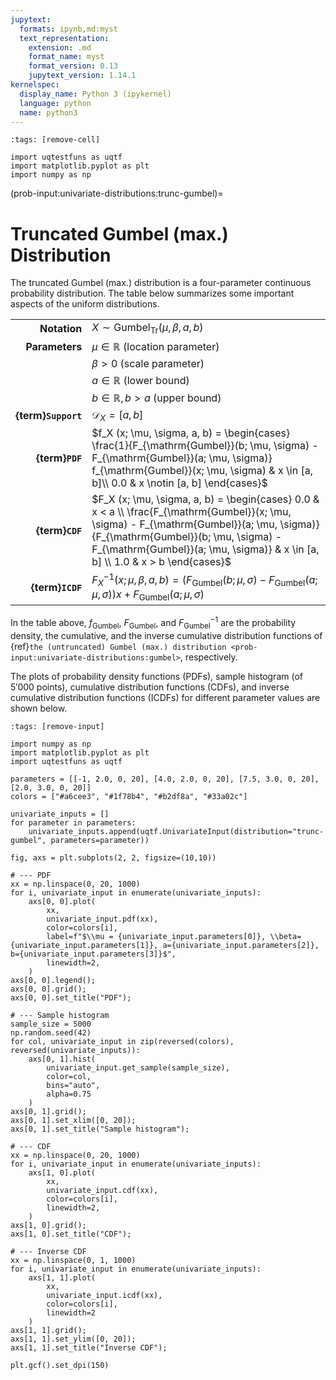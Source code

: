 ```yaml
---
jupytext:
  formats: ipynb,md:myst
  text_representation:
    extension: .md
    format_name: myst
    format_version: 0.13
    jupytext_version: 1.14.1
kernelspec:
  display_name: Python 3 (ipykernel)
  language: python
  name: python3
---
```


```{code-cell} ipython3
:tags: [remove-cell]

import uqtestfuns as uqtf
import matplotlib.pyplot as plt
import numpy as np
```

(prob-input:univariate-distributions:trunc-gumbel)=
# Truncated Gumbel (max.) Distribution

The truncated Gumbel (max.) distribution is a four-parameter continuous
probability distribution.
The table below summarizes some important aspects of the uniform distributions.

|                      |                                                                                                                                                                                                                                                                   |
|---------------------:|-------------------------------------------------------------------------------------------------------------------------------------------------------------------------------------------------------------------------------------------------------------------|
|         **Notation** | $X \sim \mathrm{Gumbel}_{\mathrm{Tr}} (\mu, \beta, a, b)$                                                                                                                                                                                                         |
|       **Parameters** | $\mu \in \mathbb{R}$ (location parameter)                                                                                                                                                                                                                         |
|                      | $\beta > 0$ (scale parameter)                                                                                                                                                                                                                                     |
|                      | $a \in \mathbb{R}$ (lower bound)                                                                                                                                                                                                                                  |
|                      | $b \in \mathbb{R}, b > a$ (upper bound)                                                                                                                                                                                                                           |
|  **{term}`Support`** | $\mathcal{D}_X = [a, b]$                                                                                                                                                                                                                                          |
|      **{term}`PDF`** | $f_X (x; \mu, \sigma, a, b) = \begin{cases} \frac{1}{F_{\mathrm{Gumbel}}(b; \mu, \sigma) - F_{\mathrm{Gumbel}}(a; \mu, \sigma)} f_{\mathrm{Gumbel}}(x; \mu, \sigma) & x \in [a, b]\\ 0.0 & x \notin [a, b] \end{cases}$                                           |
|      **{term}`CDF`** | $F_X (x; \mu, \sigma, a, b) = \begin{cases} 0.0 & x < a \\ \frac{F_{\mathrm{Gumbel}}(x; \mu, \sigma) - F_{\mathrm{Gumbel}}(a; \mu, \sigma)}{F_{\mathrm{Gumbel}}(b; \mu, \sigma) - F_{\mathrm{Gumbel}}(a; \mu, \sigma)} & x \in [a, b] \\ 1.0 & x > b \end{cases}$ |
|     **{term}`ICDF`** | $F^{-1}_X (x; \mu, \beta, a, b) = \left(F_{\mathrm{Gumbel}}(b; \mu, \sigma) - F_{\mathrm{Gumbel}}(a; \mu, \sigma)\right) x + F_{\mathrm{Gumbel}}(a; \mu, \sigma)$                                                                                                 |

In the table above, $f_{\mathrm{Gumbel}}$, $F_{\mathrm{Gumbel}}$,
and $F^{-1}_{\mathrm{Gumbel}}$ are the probability density,
the cumulative, and the inverse cumulative distribution functions
of {ref}`the (untruncated) Gumbel (max.) distribution <prob-input:univariate-distributions:gumbel>`,
respectively.

The plots of probability density functions (PDFs),
sample histogram (of $5'000$ points),
cumulative distribution functions (CDFs),
and inverse cumulative distribution functions (ICDFs) for different parameter
values are shown below.

```{code-cell} ipython3
:tags: [remove-input]

import numpy as np
import matplotlib.pyplot as plt
import uqtestfuns as uqtf

parameters = [[-1, 2.0, 0, 20], [4.0, 2.0, 0, 20], [7.5, 3.0, 0, 20], [2.0, 3.0, 0, 20]]
colors = ["#a6cee3", "#1f78b4", "#b2df8a", "#33a02c"]

univariate_inputs = []
for parameter in parameters:
    univariate_inputs.append(uqtf.UnivariateInput(distribution="trunc-gumbel", parameters=parameter))

fig, axs = plt.subplots(2, 2, figsize=(10,10))

# --- PDF
xx = np.linspace(0, 20, 1000)
for i, univariate_input in enumerate(univariate_inputs):
    axs[0, 0].plot(
        xx,
        univariate_input.pdf(xx),
        color=colors[i],
        label=f"$\\mu = {univariate_input.parameters[0]}, \\beta={univariate_input.parameters[1]}, a={univariate_input.parameters[2]}, b={univariate_input.parameters[3]}$",
        linewidth=2,
    )
axs[0, 0].legend();
axs[0, 0].grid();
axs[0, 0].set_title("PDF");

# --- Sample histogram
sample_size = 5000
np.random.seed(42)
for col, univariate_input in zip(reversed(colors), reversed(univariate_inputs)):
    axs[0, 1].hist(
        univariate_input.get_sample(sample_size),
        color=col,
        bins="auto",
        alpha=0.75
    )
axs[0, 1].grid();
axs[0, 1].set_xlim([0, 20]);
axs[0, 1].set_title("Sample histogram");

# --- CDF
xx = np.linspace(0, 20, 1000)
for i, univariate_input in enumerate(univariate_inputs):
    axs[1, 0].plot(
        xx,
        univariate_input.cdf(xx),
        color=colors[i],
        linewidth=2,
    )
axs[1, 0].grid();
axs[1, 0].set_title("CDF");

# --- Inverse CDF
xx = np.linspace(0, 1, 1000)
for i, univariate_input in enumerate(univariate_inputs):
    axs[1, 1].plot(
        xx,
        univariate_input.icdf(xx),
        color=colors[i],
        linewidth=2
    )
axs[1, 1].grid();
axs[1, 1].set_ylim([0, 20]);
axs[1, 1].set_title("Inverse CDF");

plt.gcf().set_dpi(150)
```